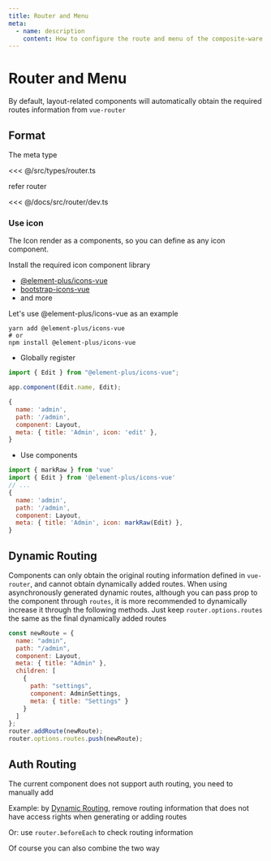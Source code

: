 ```yaml
---
title: Router and Menu
meta:
  - name: description
    content: How to configure the route and menu of the composite-ware component library
---
```


# Router and Menu

By default, layout-related components will automatically obtain the required routes information from `vue-router`

## Format

The meta type

<<< @/src/types/router.ts

refer router

<<< @/docs/src/router/dev.ts

### Use icon

The Icon render as a components, so you can define as any icon component.

Install the required icon component library

- [@element-plus/icons-vue](https://www.npmjs.com/package/@element-plus/icons-vue)
- [bootstrap-icons-vue](https://www.npmjs.com/package/bootstrap-icons-vue)
- and more

Let's use @element-plus/icons-vue as an example

```
yarn add @element-plus/icons-vue
# or
npm install @element-plus/icons-vue
```

- Globally register

```js
import { Edit } from "@element-plus/icons-vue";

app.component(Edit.name, Edit);
```

```js
{
  name: 'admin',
  path: '/admin',
  component: Layout,
  meta: { title: 'Admin', icon: 'edit' },
}
```

- Use components

```js
import { markRaw } from 'vue'
import { Edit } from '@element-plus/icons-vue'
// ...
{
  name: 'admin',
  path: '/admin',
  component: Layout,
  meta: { title: 'Admin', icon: markRaw(Edit) },
}
```

## Dynamic Routing

Components can only obtain the original routing information defined in `vue-router`, and cannot obtain dynamically added routes. When using asynchronously generated dynamic routes, although you can pass prop ​​to the component through `routes`, it is more recommended to dynamically increase it through the following methods. Just keep `router.options.routes` the same as the final dynamically added routes

```js
const newRoute = {
  name: "admin",
  path: "/admin",
  component: Layout,
  meta: { title: "Admin" },
  children: [
    {
      path: "settings",
      component: AdminSettings,
      meta: { title: "Settings" }
    }
  ]
};
router.addRoute(newRoute);
router.options.routes.push(newRoute);
```

## Auth Routing

The current component does not support auth routing, you need to manually add

Example: by [Dynamic Routing](#dynamic-routing), remove routing information that does not have access rights when generating or adding routes

Or: use `router.beforeEach` to check routing information

Of course you can also combine the two way

